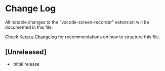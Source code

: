 # Change Log

All notable changes to the "vscode-screen-recorder" extension will be documented in this file.

Check [Keep a Changelog](http://keepachangelog.com/) for recommendations on how to structure this file.

## [Unreleased]

- Initial release